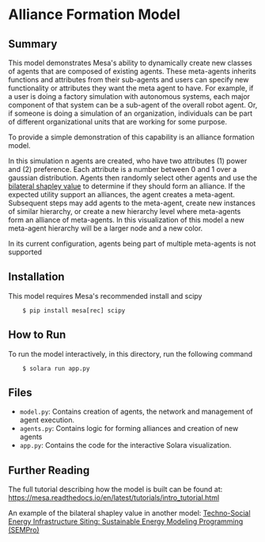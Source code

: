 # Alliance Formation Model

## Summary
This model demonstrates Mesa's ability to dynamically create new classes of agents that are composed of existing agents. These meta-agents  inherits functions and attributes from their sub-agents and users can specify new functionality or attributes they want the meta agent to have. For example, if a user is doing a factory simulation with autonomous systems, each major component of that system can be a sub-agent of the overall robot agent. Or, if someone is doing a simulation of an organization, individuals can be part of different organizational units that are working for some purpose.

To provide a simple demonstration of this capability is an alliance formation model.

In this simulation n agents are created, who have two attributes (1) power and (2) preference. Each attribute is a number between 0 and 1 over a gaussian distribution. Agents then randomly select other agents and use the [bilateral shapley value](https://en.wikipedia.org/wiki/Shapley_value) to determine if they should form an alliance. If the expected utility support an alliances, the agent creates a meta-agent. Subsequent steps may add agents to the meta-agent, create new instances of similar hierarchy, or create a new hierarchy level where meta-agents form an alliance of meta-agents. In this visualization of this model a new meta-agent hierarchy will be a larger node and a new color.

In its current configuration, agents being part of multiple meta-agents is not supported

## Installation

This model requires Mesa's recommended install and scipy
```
    $ pip install mesa[rec] scipy
```

## How to Run

To run the model interactively, in this directory, run the following command

```
    $ solara run app.py
```

## Files

* ``model.py``: Contains creation of agents, the network and management of agent execution.
* ``agents.py``: Contains logic for forming alliances and creation of new agents
* ``app.py``: Contains the code for the interactive Solara visualization.

## Further Reading

The full tutorial describing how the model is built can be found at:
https://mesa.readthedocs.io/en/latest/tutorials/intro_tutorial.html

An example of the bilateral shapley value in another model:
[Techno-Social Energy Infrastructure Siting: Sustainable Energy Modeling Programming (SEMPro)](https://www.jasss.org/16/3/6.html)

